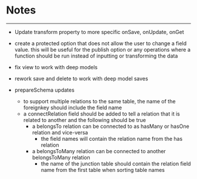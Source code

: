 # Notes
---

* Update transform property to more specific onSave, onUpdate, onGet
* create a protected option that does not allow the user to change a field value.
this will be useful for the publish option or any operations where a function
should be run instead of inputting or transforming the data
* fix view to work with deep models
* rework save and delete to work with deep model saves


* prepareSchema updates
  * to support multiple relations to the same table, the name of the foreignkey should include the field name
  * a connectRelation field should be added to tell a relation that it is related to another and the following should be true
    * a belongsTo relation can be connected to as hasMany or hasOne relation and vice-versa
      * the field names will contain the relation name from the has relation
    * a belongsToMany relation can be connected to another belongsToMany relation
      * the name of the junction table should contain the relation field name from the first table when sorting table names
